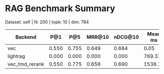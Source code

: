 # RAG Benchmark Summary
Dataset: self | N: 200 | topk: 10 | dim: 784

| Backend | P@1 | P@5 | MRR@10 | nDCG@10 | Mean ms | P95 ms |
|---------|-----|-----|--------|---------|---------|--------|
| vec | 0.550 | 0.755 | 0.649 | 0.684 | 0.05 | 0.07 |
| lightrag | 0.000 | 0.000 | 0.000 | 0.000 | 769.37 | 791.50 |
| vec_tmd_rerank | 0.550 | 0.775 | 0.656 | 0.690 | 1538.78 | 2474.28 |
